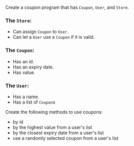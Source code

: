 Create a coupon program that has `Coupon`, `User`, and `Store`.
### The `Store`:
- Can assign `Coupon` to `User`.
- Can let a `User` use a `Coupon` if it is valid.

### The `Coupon`:
- Has an id.
- Has an expiry date.
- Has value.
 
### The `User`:
- Has a name.
- Has a list of `Coupon`s

Create the following methods to use coupons:
- by id
- by the highest value from a user's list
- by the closest expiry date from a user's list
- use a randomly selected coupon from a user's list